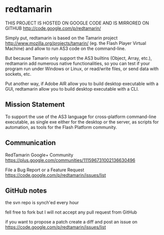 redtamarin
==========

THIS PROJECT IS HOSTED ON GOOGLE CODE AND IS MIRRORED ON GITHUB
http://code.google.com/p/redtamarin/

Simply put, redtamarin is based on the Tamarin project
http://www.mozilla.org/projects/tamarin/ (eg. the Flash Player Virtual Machine)
and allow to run AS3 code on the command-line.

But because Tamarin only support the AS3 builtins (Object, Array, etc.),
redtamarin add numerous native functionalities, so you can test if your program
run under Windows or Linux, or read/write files, or send data with sockets, etc.

Put another way, if Adobe AIR allow you to build desktop executable with a GUI,
redtamarin allow you to build desktop executable with a CLI.


Mission Statement
-----------------

To support the use of the AS3 language for cross-platform command-line executable,
as single exe either for the desktop or the server, as scripts for automation,
as tools for the Flash Platform community.


Communication
-------------

RedTamarin Google+ Community
https://plus.google.com/communities/111596731002136630496

File a Bug Report or a Feature Request
https://code.google.com/p/redtamarin/issues/list


GitHub notes
------------

the svn repo is synch'ed every hour

fell free to fork but
I will not accept any pull request from GitHub

if you want to propose a patch
create a diff and post an issue on
https://code.google.com/p/redtamarin/issues/list

